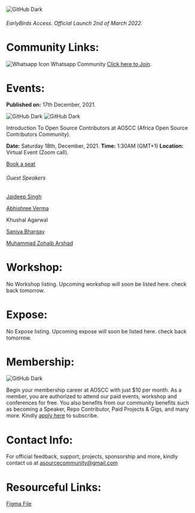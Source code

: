 <!-- ![GitHub Light](https://github.com/aoscc/aoscc/blob/main/assets/img/favicon.png) -->

![GitHub Dark](https://github.com/aoscc/aoscc/blob/main/assets/img/favicon%20-%20Inverse.png)

###### EarlyBirds Access. Official Launch 2nd of March 2022.

# Community Links:

![Whatsapp Icon](https://img.icons8.com/ios-filled/15/26e07f/whatsapp--v1.png) Whatsapp Community [Click here to Join](https://chat.whatsapp.com/BHSDuz1xbBl8kKegzwCkbu).

# Events:

**Published on:** 17th December, 2021.

![GitHub Dark](https://github.com/aoscc/aoscc/blob/main/assets/img/Introduction%20To%20Open%20Source%20Contributors%20at%20AOSCC.jpeg) ![GitHub Dark](https://github.com/aoscc/aoscc/blob/main/assets/img/Guest%20Speakers%20of%20Introduction%20To%20Open%20Source%20Contributors%20at%20AOSCC.jpeg)

Introduction To Open Source Contributors at AOSCC (Africa Open Source Contributors Community).

**Date:** Saturday 18th, December, 2021. **Time:** 1:30AM (GMT+1) **Location:** Virtual Event (Zoom call).

[Book a seat](https://us05web.zoom.us/j/88360960975?pwd=RDM1TGYvU0swakNydGpWNHBKazhpUT09)

###### Guest Speakers

[Jaideep Singh](https://github.com/Jaideep25-tech)

[Abhishree Verma](https://github.com/abhishree07)

Khushal Agarwal

[Saniya Bhargav](https://github.com/SaniyaBhargav)

[Muhammad Zohaib Arshad](https://github.com/zaibidev)

# Workshop:

No Workshop listing. Upcoming workshop will soon be listed here. check back tomorrow.

# Expose:

No Expose listing. Upcoming expose will soon be listed here. check back tomorrow.

# Membership:

![GitHub Dark](https://github.com/aoscc/aoscc/blob/main/assets/img/Membership%20Card.jpg)

Begin your membership career at AOSCC with just $10 per month. As a member, you are authorized to attend our paid events, workshop and conferences for free. You also benefits from our community benefits such as becoming a Speaker, Repo Contributor, Paid Projects & Gigs, and many more. Kindly [apply here](https://flutterwave.com/pay/aoscc) to subscribe.

# Contact Info:

For official feedback, support, projects, sponsorship and more, kindly contact us at [asourcecommunity@gmail.com](mailto:asourcecommunity@gmail.com)

# Resourceful Links:

[Figma File](https://www.figma.com/file/mOxX3lbJC3iRqo501ovZZc/AOSC?node-id=0%3A1)
